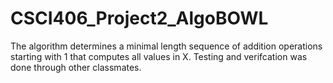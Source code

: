 # CSCI406_Project2_AlgoBOWL
The algorithm determines a minimal length sequence of addition operations starting with 1 that computes all values in X. Testing and verifcation was done through other classmates.
